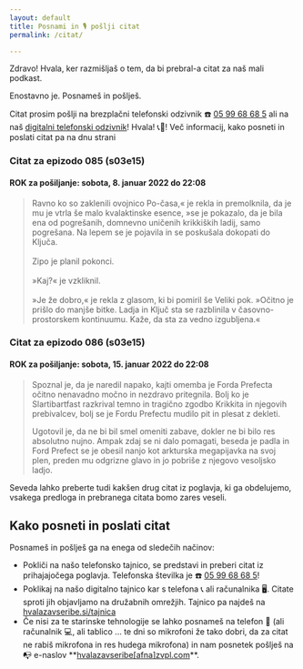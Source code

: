 ```yaml
---
layout: default
title: Posnami in 🎙 pošlji citat
permalink: /citat/

---
```


Zdravo! Hvala, ker razmišljaš o tem, da bi prebral-a citat za naš mali podkast.

Enostavno je. Posnameš in pošlješ.

Citat prosim pošlji na brezplačni telefonski odzivnik ☎️ <a href="tel:059968685" target="_blank" rel="noopener noreferrer">05 99 68 68 5</a> ali na naš <a href="https://hvalazavseribe.si/odzivnik/">digitalni telefonski odzivnik</a>! Hvala! 📞🙏! Več informacij, kako posneti in poslati citat pa na dnu strani

### Citat za epizodo 085 (s03e15)

#### ROK za pošiljanje: sobota, 8. januar 2022 do 22:08

<blockquote>Ravno ko so zaklenili ovojnico Po-časa,« je rekla in premolknila, da je mu je vtrla še malo kvalaktinske esence, »se je pokazalo, da je bila ena od pogrešanih, domnevno uničenih krikkiških ladij, samo pogrešana. Na lepem se je pojavila in se poskušala dokopati do Ključa.<br /><br />
Zipo je planil pokonci. <br /><br />
»Kaj?« je vzkliknil. <br/><br />
»Je že dobro,« je rekla z glasom, ki bi pomiril še Veliki pok. »Očitno je prišlo do manjše bitke. Ladja in Ključ sta se razblinila v časovno-prostorskem kontinuumu. Kaže, da sta za vedno izgubljena.«</blockquote>

<h3>Citat za epizodo 086 (s03e15)</h3>

<h4>ROK za pošiljanje: sobota, 15. januar 2022 do 22:08</h4>

<blockquote>
  <p>Spoznal je, da je naredil napako, kajti omemba je Forda Prefecta očitno nenavadno močno in nezdravo pritegnila. Bolj ko je Slartibartfast razkrival temno in tragično zgodbo Krikkita in njegovih prebivalcev, bolj se je Fordu Prefectu mudilo pit in plesat z dekleti.</p>
  <p>Ugotovil je, da ne bi bil smel omeniti zabave, dokler ne bi bilo res absolutno nujno. Ampak zdaj se ni dalo pomagati, beseda je padla in Ford Prefect se je obesil nanjo kot arkturska megapijavka na svoj plen, preden mu odgrizne glavo in jo pobriše z njegovo vesoljsko ladjo.</p>
</blockquote>

<p>Seveda lahko preberte tudi kakšen drug citat iz poglavja, ki ga obdelujemo, vsakega predloga in prebranega citata bomo zares veseli.</p>

<h2>Kako posneti in poslati citat</h2>

<p>Posnameš in pošlješ ga na enega od sledečih načinov:</p>

<ul>
  <li>Pokliči na našo telefonsko tajnico, se predstavi in preberi citat iz prihajajočega poglavja. Telefonska številka je ☎️ <a href="tel:059968685" target="_blank" rel="noopener noreferrer">05 99 68 68 5</a>!</li>
  <li>Poklikaj na našo digitalno tajnico kar s telefona 📞 ali računalnika 🖥. Citate sproti jih objavljamo na družabnih omrežjih. Tajnico pa najdeš na <a href="https://hvalazavseribe.si/tajnica" target="_blank">hvalazavseribe.si/tajnica</a></li>
  <li>Če nisi za te starinske tehnologije se lahko posnameš na telefon 📱 (ali računalnik 💻, ali tablico ... te dni so mikrofoni že tako dobri, da za citat ne rabiš mikrofona in res hudega mikrofona) in nam posnetek pošlješ na 📭 e-naslov **<a href="javascript:location='mailto:\u0068\u0076\u0061\u006c\u0061\u007a\u0061\u0076\u0073\u0065\u0072\u0069\u0062\u0065\u0040\u007a\u0076\u0070\u006c\u002e\u0063\u006f\u006d';void 0">hvalazavseribe[afna]zvpl.com</a>**.</li>
</ul>